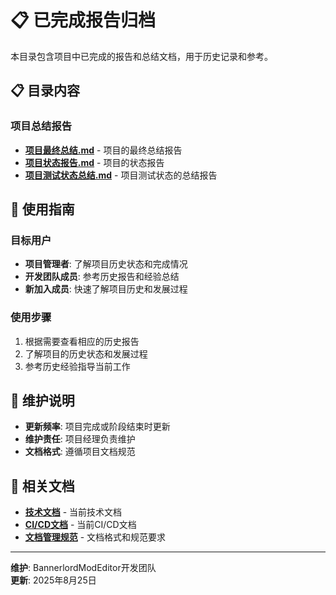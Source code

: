 # 📋 已完成报告归档

本目录包含项目中已完成的报告和总结文档，用于历史记录和参考。

## 📋 目录内容

### 项目总结报告
- **[项目最终总结.md](项目最终总结.md)** - 项目的最终总结报告
- **[项目状态报告.md](项目状态报告.md)** - 项目的状态报告
- **[项目测试状态总结.md](项目测试状态总结.md)** - 项目测试状态的总结报告

## 🎯 使用指南

### 目标用户
- **项目管理者**: 了解项目历史状态和完成情况
- **开发团队成员**: 参考历史报告和经验总结
- **新加入成员**: 快速了解项目历史和发展过程

### 使用步骤
1. 根据需要查看相应的历史报告
2. 了解项目的历史状态和发展过程
3. 参考历史经验指导当前工作

## 📝 维护说明

- **更新频率**: 项目完成或阶段结束时更新
- **维护责任**: 项目经理负责维护
- **文档格式**: 遵循项目文档规范

## 🔗 相关文档

- **[技术文档](../development/technical/)** - 当前技术文档
- **[CI/CD文档](../cicd/)** - 当前CI/CD文档
- **[文档管理规范](../CLAUDE.md)** - 文档格式和规范要求

---

**维护**: BannerlordModEditor开发团队  
**更新**: 2025年8月25日